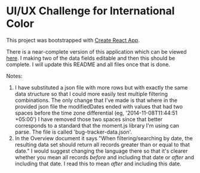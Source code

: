 # UI/UX Challenge for International Color

This project was bootstrapped with [Create React App](https://github.com/facebookincubator/create-react-app).

There is a near-complete version of this application which can be viewed [here](https://flyingace.github.io/intl-color/). I making two of the data fields editable and then this should be complete. I will update this README and all files once that is done.

Notes:
1. I have substituted a json file with more rows but with exactly the same data structure so that I could more easily
 test multiple filtering combinations. The only change that I've made is that where in the provided json file the 
 modifiedDates ended with values that had two spaces before the time zone differential (eg, '2014-11-08T11:44:51  +05:00') I have removed those two spaces since that better corresponds to a standard that the moment.js library I'm 
 using can parse. The file is called 'bug-tracker-data.json'.
2. In the Overview document it says "When filtering/searching by date, the resulting data set should return all 
records greater than or equal to that date." I would suggest changing the language there so that it's clearer whether
 you mean all records _before_ and including that date or _after_ and including that date. I read this to mean 
 _after_ and including this date.
 
